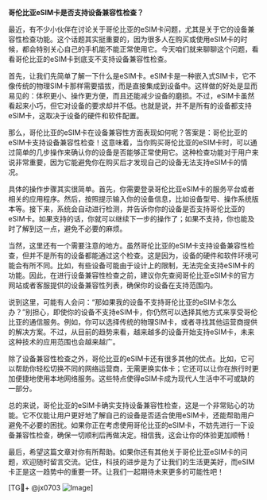**哥伦比亚eSIM卡是否支持设备兼容性检查？**

最近，有不少小伙伴在讨论关于哥伦比亚的eSIM卡问题，尤其是关于它的设备兼容性检查功能。这个话题其实挺重要的，因为很多人在购买或使用eSIM卡的时候，都会特别关心自己的手机能不能正常使用它。今天咱们就来聊聊这个问题，看看哥伦比亚的eSIM卡到底支不支持设备兼容性检查。

首先，让我们先简单了解一下什么是eSIM卡。eSIM卡是一种嵌入式SIM卡，它不像传统的物理SIM卡那样需要插拔，而是直接集成到设备中。这样做的好处是显而易见的：体积更小、操作更方便，而且还能减少设备的磨损。不过，eSIM卡虽然看起来小巧，但它对设备的要求却并不低。也就是说，并不是所有的设备都支持eSIM卡，这取决于设备的硬件和软件配置。

那么，哥伦比亚的eSIM卡在设备兼容性方面表现如何呢？答案是：哥伦比亚的eSIM卡支持设备兼容性检查！这意味着，当你购买哥伦比亚的eSIM卡时，可以通过简单的几步操作来确认你的设备是否能够正常使用它。这种检查功能对于用户来说非常重要，因为它能避免你在购买后才发现自己的设备无法支持eSIM卡的情况。

具体的操作步骤其实很简单。首先，你需要登录哥伦比亚eSIM卡的服务平台或者相关的应用程序。然后，按照提示输入你的设备信息，比如设备型号、操作系统版本等。接下来，系统会自动进行检测，并告诉你你的设备是否支持哥伦比亚的eSIM卡。如果支持的话，你就可以继续下一步的操作了；如果不支持，你也能及时了解到这一点，避免不必要的麻烦。

当然，这里还有一个需要注意的地方。虽然哥伦比亚的eSIM卡支持设备兼容性检查，但并不是所有的设备都能通过这个检查。这是因为，设备的硬件和软件环境可能会有所不同。比如，有些设备可能由于设计上的限制，无法完全支持eSIM卡的功能。因此，在进行设备兼容性检查之前，建议你先查阅哥伦比亚eSIM卡的官方网站或者客服提供的设备兼容性列表，确保你的设备在支持范围内。

说到这里，可能有人会问：“那如果我的设备不支持哥伦比亚的eSIM卡怎么办？”别担心，即使你的设备不支持eSIM卡，你仍然可以选择其他方式来享受哥伦比亚的通信服务。例如，你可以选择传统的物理SIM卡，或者寻找其他运营商提供的解决方案。不过，从目前的趋势来看，越来越多的设备开始支持eSIM卡，未来这种技术的应用范围也会越来越广。

除了设备兼容性检查之外，哥伦比亚的eSIM卡还有很多其他的优点。比如，它可以帮助你轻松切换不同的网络运营商，无需更换实体卡；它还可以让你在旅行时更加便捷地使用本地网络服务。这些特点使得eSIM卡成为现代人生活中不可或缺的一部分。

总的来说，哥伦比亚的eSIM卡确实支持设备兼容性检查，这是一个非常贴心的功能。它不仅能让用户更好地了解自己的设备是否适合使用eSIM卡，还能帮助用户避免不必要的困扰。如果你正在考虑使用哥伦比亚的eSIM卡，不妨先进行一下设备兼容性检查，确保一切顺利后再做决定。相信我，这会让你的体验更加顺畅！

最后，希望这篇文章对你有所帮助。如果你还有其他关于哥伦比亚eSIM卡的问题，欢迎随时留言交流。记住，科技的进步是为了让我们的生活更美好，而eSIM卡正是这一趋势中的重要一环。让我们一起期待未来更多的可能性吧！

[TG💪+ @jx0703 ![Image](https://github.com/user-attachments/assets/dbca1d08-cadb-493c-b0ec-ad6f7a83f270)]